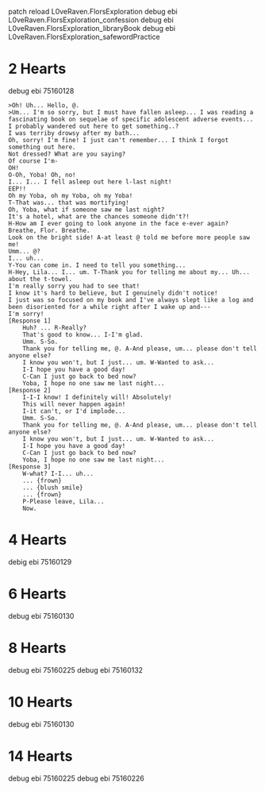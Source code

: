 patch reload L0veRaven.FlorsExploration
debug ebi L0veRaven.FlorsExploration_confession
debug ebi L0veRaven.FlorsExploration_libraryBook
debug ebi L0veRaven.FlorsExploration_safewordPractice

# 2 Hearts
debug ebi 75160128
```
>Oh! Uh... Hello, @.
>Um... I'm so sorry, but I must have fallen asleep... I was reading a fascinating book on sequelae of specific adolescent adverse events... I probably wandered out here to get something..?
I was terriby drowsy after my bath...
Oh, sorry! I'm fine! I just can't remember... I think I forgot something out here.
Not dressed? What are you saying?
Of course I'm-
OH!
O-Oh, Yoba! Oh, no!
I... I... I fell asleep out here l-last night!
EEP!!
Oh my Yoba, oh my Yoba, oh my Yoba!
T-That was... that was mortifying!
Oh, Yoba, what if someone saw me last night?
It's a hotel, what are the chances someone didn't?!
H-How am I ever going to look anyone in the face e-ever again?
Breathe, Flor. Breathe.
Look on the bright side! A-at least @ told me before more people saw me!
Umm... @?
I... uh...
Y-You can come in. I need to tell you something...
H-Hey, Lila... I... um. T-Thank you for telling me about my... Uh... about the t-towel.
I'm really sorry you had to see that!
I know it's hard to believe, but I genuinely didn't notice!
I just was so focused on my book and I've always slept like a log and been disoriented for a while right after I wake up and---
I'm sorry!
[Response 1]
    Huh? ... R-Really?
    That's good to know... I-I'm glad.
    Umm. S-So.
    Thank you for telling me, @. A-And please, um... please don't tell anyone else?
    I know you won't, but I just... um. W-Wanted to ask...
    I-I hope you have a good day!
    C-Can I just go back to bed now?
    Yoba, I hope no one saw me last night...
[Response 2]
    I-I-I know! I definitely will! Absolutely!
    This will never happen again!
    I-it can't, or I'd implode...
    Umm. S-So.
    Thank you for telling me, @. A-And please, um... please don't tell anyone else?
    I know you won't, but I just... um. W-Wanted to ask...
    I-I hope you have a good day!
    C-Can I just go back to bed now?
    Yoba, I hope no one saw me last night...
[Response 3]
    W-what? I-I... uh...
    ... {frown}
    ... {blush smile}
    ... {frown}
    P-Please leave, Lila...
    Now.
```
# 4 Hearts
debig ebi 75160129
# 6 Hearts
debug ebi 75160130
# 8 Hearts
debug ebi 75160225
debug ebi 75160132
# 10 Hearts
debug ebi 75160130
# 14 Hearts
debug ebi 75160225
debug ebi 75160226